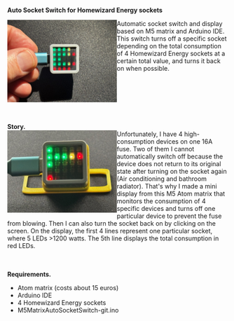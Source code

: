 <B>Auto Socket Switch for Homewizard Energy sockets</B>

<img src="https://github.com/gtmans/homewizard/blob/main/autosocketswitch/M5MatrixAutoSocketSwitch.png" width="250" align="left" />
Automatic socket switch and display based on M5 matrix and Arduino IDE. This switch turns off a specific socket depending on the total consumption of 4 Homewizard Energy sockets at a certain total value, and turns it back on when possible.<BR><BR><BR><BR><BR><BR><BR>

<B>Story.</B><BR>
<img src="https://github.com/gtmans/homewizard/blob/main/autosocketswitch/M5MatrixAutoSocketSwitch2.png" width="250" align="left" />
Unfortunately, I have 4 high-consumption devices on one 16A fuse. Two of them I cannot automatically switch off because the device does not return to its original state after turning on the socket again (Air conditioning and bathroom radiator). That's why I made a mini display from this M5 Atom matrix that monitors the consumption of 4 specific devices and turns off one particular device to prevent the fuse from blowing. Then I can also turn the socket back on by clicking on the screen. On the display, the first 4 lines represent one particular socket, where 5 LEDs >1200 watts. The 5th line displays the total consumption in red LEDs.<BR><BR><BR>



<B>Requirements.</B>
- Atom matrix (costs about 15 euros)
- Arduino IDE
- 4 Homewizard Energy sockets
- M5MatrixAutoSocketSwitch-git.ino
